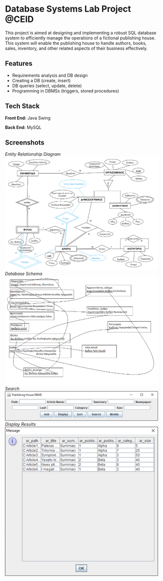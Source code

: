 
# Database Systems Lab Project @CEID

This project is aimed at designing and implementing a robust SQL database system to efficiently manage the operations of a fictional publishing house. This system will enable the publishing house to handle authors, books, sales, inventory, and other related aspects of their business effectively.




## Features

- Requirements analysis and DB design
- Creating a DB (create, insert)
- DB queries (select, update, delete)
- Programming in DBMSs (triggers, stored procedures)

## Tech Stack

**Front End:** Java Swing

**Back End:** MySQL



## Screenshots
*Entity Relationship Diagram*
![ER](https://github.com/manosmin/ceid-dblab/blob/master/screenshots/er.png)
*Database Schema*
![Schema](https://github.com/manosmin/ceid-dblab/blob/master/screenshots/schema.png)
*Search*
![Schema](https://github.com/manosmin/ceid-dblab/blob/master/screenshots/ss1.png)
*Display Results*
![Schema](https://github.com/manosmin/ceid-dblab/blob/master/screenshots/ss2.png)

